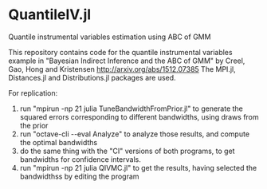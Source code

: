 # QuantileIV.jl
Quantile instrumental variables estimation using ABC of GMM

This repository contains code for the quantile instrumental variables example in "Bayesian Indirect Inference
and the ABC of GMM" by Creel, Gao, Hong and Kristensen http://arxiv.org/abs/1512.07385 The MPI.jl, Distances.jl and Distributions.jl packages are used.


For replication:

1. run "mpirun -np 21 julia TuneBandwidthFromPrior.jl" to generate
the squared errors corresponding to different bandwidths, using draws
from the prior
2. run "octave-cli --eval Analyze" to analyze those results, and 
compute the optimal bandwidths
3. do the same thing with the "CI" versions of both programs, to get
bandwidths for confidence intervals.
4. run "mpirun -np 21 julia QIVMC.jl" to get the results, having selected
the bandwidthss by editing the program
